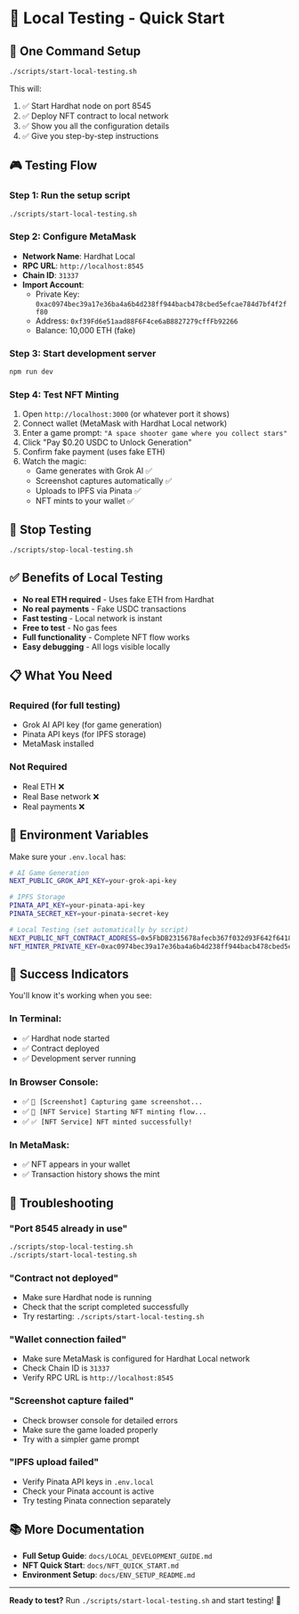 # 🧪 Local Testing - Quick Start

## 🚀 One Command Setup

```bash
./scripts/start-local-testing.sh
```

This will:
1. ✅ Start Hardhat node on port 8545
2. ✅ Deploy NFT contract to local network
3. ✅ Show you all the configuration details
4. ✅ Give you step-by-step instructions

## 🎮 Testing Flow

### **Step 1: Run the setup script**
```bash
./scripts/start-local-testing.sh
```

### **Step 2: Configure MetaMask**
- **Network Name**: Hardhat Local
- **RPC URL**: `http://localhost:8545`
- **Chain ID**: `31337`
- **Import Account**:
  - Private Key: `0xac0974bec39a17e36ba4a6b4d238ff944bacb478cbed5efcae784d7bf4f2ff80`
  - Address: `0xf39Fd6e51aad88F6F4ce6aB8827279cffFb92266`
  - Balance: 10,000 ETH (fake)

### **Step 3: Start development server**
```bash
npm run dev
```

### **Step 4: Test NFT Minting**
1. Open `http://localhost:3000` (or whatever port it shows)
2. Connect wallet (MetaMask with Hardhat Local network)
3. Enter a game prompt: `"A space shooter game where you collect stars"`
4. Click "Pay $0.20 USDC to Unlock Generation"
5. Confirm fake payment (uses fake ETH)
6. Watch the magic:
   - Game generates with Grok AI ✅
   - Screenshot captures automatically ✅
   - Uploads to IPFS via Pinata ✅
   - NFT mints to your wallet ✅

## 🛑 Stop Testing

```bash
./scripts/stop-local-testing.sh
```

## ✅ Benefits of Local Testing

- **No real ETH required** - Uses fake ETH from Hardhat
- **No real payments** - Fake USDC transactions
- **Fast testing** - Local network is instant
- **Free to test** - No gas fees
- **Full functionality** - Complete NFT flow works
- **Easy debugging** - All logs visible locally

## 📋 What You Need

### **Required (for full testing)**
- Grok AI API key (for game generation)
- Pinata API keys (for IPFS storage)
- MetaMask installed

### **Not Required**
- Real ETH ❌
- Real Base network ❌
- Real payments ❌

## 🔧 Environment Variables

Make sure your `.env.local` has:
```bash
# AI Game Generation
NEXT_PUBLIC_GROK_API_KEY=your-grok-api-key

# IPFS Storage
PINATA_API_KEY=your-pinata-api-key
PINATA_SECRET_KEY=your-pinata-secret-key

# Local Testing (set automatically by script)
NEXT_PUBLIC_NFT_CONTRACT_ADDRESS=0x5FbDB2315678afecb367f032d93F642f64180aa3
NFT_MINTER_PRIVATE_KEY=0xac0974bec39a17e36ba4a6b4d238ff944bacb478cbed5efcae784d7bf4f2ff80
```

## 🎯 Success Indicators

You'll know it's working when you see:

### **In Terminal:**
- ✅ Hardhat node started
- ✅ Contract deployed
- ✅ Development server running

### **In Browser Console:**
- ✅ `📸 [Screenshot] Capturing game screenshot...`
- ✅ `🎨 [NFT Service] Starting NFT minting flow...`
- ✅ `✅ [NFT Service] NFT minted successfully!`

### **In MetaMask:**
- ✅ NFT appears in your wallet
- ✅ Transaction history shows the mint

## 🐛 Troubleshooting

### "Port 8545 already in use"
```bash
./scripts/stop-local-testing.sh
./scripts/start-local-testing.sh
```

### "Contract not deployed"
- Make sure Hardhat node is running
- Check that the script completed successfully
- Try restarting: `./scripts/start-local-testing.sh`

### "Wallet connection failed"
- Make sure MetaMask is configured for Hardhat Local network
- Check Chain ID is `31337`
- Verify RPC URL is `http://localhost:8545`

### "Screenshot capture failed"
- Check browser console for detailed errors
- Make sure the game loaded properly
- Try with a simpler game prompt

### "IPFS upload failed"
- Verify Pinata API keys in `.env.local`
- Check your Pinata account is active
- Try testing Pinata connection separately

## 📚 More Documentation

- **Full Setup Guide**: `docs/LOCAL_DEVELOPMENT_GUIDE.md`
- **NFT Quick Start**: `docs/NFT_QUICK_START.md`
- **Environment Setup**: `docs/ENV_SETUP_README.md`

---

**Ready to test?** Run `./scripts/start-local-testing.sh` and start testing! 🚀
